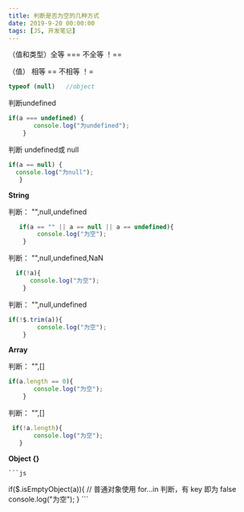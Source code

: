 ```yaml
---
title: 判断是否为空的几种方式
date: 2019-9-20 00:00:00
tags: [JS, 开发笔记]
---
```


（值和类型）全等 ===     不全等  ！==   

（值）      相等 ==      不相等  ！=

```js
typeof (null)   //object
```

判断undefined

```js
if(a === undefined) { 
       console.log("为undefined");
    }
```



判断 undefined或  null  

```js
if(a == null) {       
  console.log("为null");
   }
```



**String**    

判断： "",null,undefined

```js
   if(a == "" || a == null || a == undefined){ 
        console.log("为空");
    }
```



 判断： "",null,undefined,NaN

```js
  if(!a){ 
      console.log("为空"); 
    }
```



判断： "",null,undefined

```js
if(!$.trim(a)){ 
        console.log("为空");
    }
```



**Array**

判断： "",[]

```js
if(a.length == 0){ 
       console.log("为空");
    }
```



  判断： "",[]

```js
 if(!a.length){       
       console.log("为空");
   }
```



**Object {}**

    ```js
if($.isEmptyObject(a)){ // 普通对象使用 for...in 判断，有 key 即为 false
       console.log("为空");
   }
    ```



 
